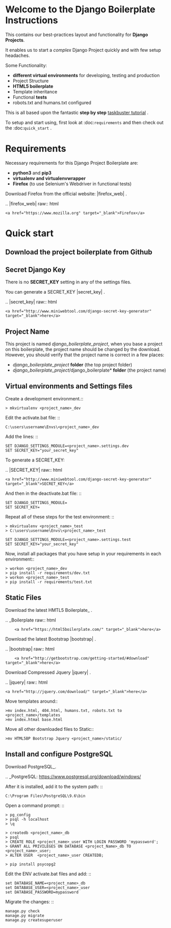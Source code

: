 Welcome to the Django Boilerplate Instructions
==============================================

This contains our best-practices layout and functionality for **Django Projects**.

It enables us to start a *complex* Django Project quickly and with few setup headaches.

Some Functionality:

- **different virtual environments** for developing, testing and production
- Project Structure
- **HTML5 boilerplate**
- Template inheritance
- Functional **tests**
- robots.txt and humans.txt configured
  
This is all based upon the fantastic **step by step** [taskbuster tutorial](http://marinamele.com/taskbuster-django-tutorial) . 

To setup and start using, first look at :doc:`requirements` and then check out the :doc:`quick_start` .



Requirements
============

Necessary requirements for this Django Project Boilerplate are:

- **python3** and **pip3**
- **virtualenv and virtualenvwrapper**
- **Firefox** (to use Selenium's Webdriver in functional tests)
  

Download Firefox from the official website: |firefox_web| .

.. |firefox_web| raw:: html

    <a href="https://www.mozilla.org" target="_blank">Firefox</a>



Quick start
===========

Download the project boilerplate from Github
---------------------------------------------
<github link>


Secret Django Key
-----------------

There is no **SECRET_KEY** setting in any of the settings files.

You can generate a SECRET_KEY |secret_key| .

.. |secret_key| raw:: html

    <a href="http://www.miniwebtool.com/django-secret-key-generator" target="_blank">here</a>


Project Name
------------

This project is named *django_boilerplate_project*, when you base a project on this boilerplate, the project name should be changed by the download. However, you should verify that the project name is correct in a few places:

- *django_boilerplate_project* **folder** (the top project folder)
- *django_boilerplate_project*/django_boilerplate* **folder** (the project name)


Virtual environments and Settings files
---------------------------------------

Create a development environment.::

    > mkvirtualenv <project_name>_dev


Edit the activate.bat file: ::

    C:\users\username\Envs\<project_name>_dev

Add the lines: ::

    SET DJANGO_SETTINGS_MODULE=<project_name>.settings.dev
    SET SECRET_KEY="your_secret_key"

To generate a SECRET_KEY:

.. |SECRET_KEY| raw:: html
    
    <a href="http://www.miniwebtool.com/django-secret-key-generator"
    target="_blank">SECRET_KEY</a>
 

And then in the deactivate.bat file: ::
    
    SET DJANGO_SETTINGS_MODULE=
    SET SECRET_KEY=


Repeat all of these steps for the test environment: ::

    > mkvirtualenv <project_name>_test
    > C:\users\username\Envs\<project_name>_test

    SET DJANGO_SETTINGS_MODULE=<project_name>.settings.test
    SET SECRET_KEY="your_secret_key"


Now, install all packages that you have setup in your requirements in each environment::

    > workon <project_name>_dev
    > pip install -r requirements/dev.txt
    > workon <project_name>_test
    > pip install -r requirements/test.txt


Static Files
------------

Download the latest HMTL5 Boilerplate_ .

.. _Boilerplate raw:: html

        <a href="https://html5boilerplate.com/" target="_blank">here</a>


Download the latest Bootstrap |bootstrap| .

.. |bootstrap| raw:: html

        <a href="http://getbootstrap.com/getting-started/#download" target="_blank">here</a>

Download Compressed Jquery |jquery| .
    
.. |jquery| raw:: html

    <a href="http://jquery.com/download/" target="_blank">here</a>


Move templates around::
    
    >mv index.html, 404.html, humans.txt, robots.txt to <project_name>/templates
    >mv index.htmal base.html


Move all other downloaded files to Static::
    
    >mv HTML5BP Bootstrap Jquery <project_name>/static/


Install and configure PostgreSQL
--------------------------------
    
Download PostgreSQL_.

.. _PostgreSQL: https://www.postgresql.org/download/windows/


After it is installed, add it to the system path: ::
    
    C:\Program Files\PostgreSQL\9.6\bin

Open a command prompt: ::
    
    > pg_config
    > psql -h localhost
    > \q

    > createdb <project_name>_db
    > psql
    > CREATE ROLE <project_name>_user WITH LOGIN PASSWORD 'mypassword';
    > GRANT ALL PRIVILEGES ON DATABASE <project_Name>_db TO <project_name>_user;
    > ALTER USER  <project_name>_user CREATEDB;

    > pip install psycopg2

Edit the ENV activate.bat files and add: ::

    set DATABASE_NAME=<project_name>_db
    set DATABASE_USER=<project_name>_user
    set DATABASE_PASSWORD=mypassword


Migrate the changes: ::

    manage.py check
    manage.py migrate
    manage.py createsuperuser

